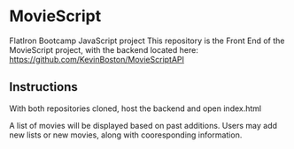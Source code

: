 # MovieScript
FlatIron Bootcamp JavaScript project
This repository is the Front End of the MovieScript project, with the backend located here: https://github.com/KevinBoston/MovieScriptAPI

<h2>Instructions</h2>
With both repositories cloned, host the backend and open index.html

A list of movies will be displayed based on past additions. Users may add new lists or new movies, along with cooresponding information. 
